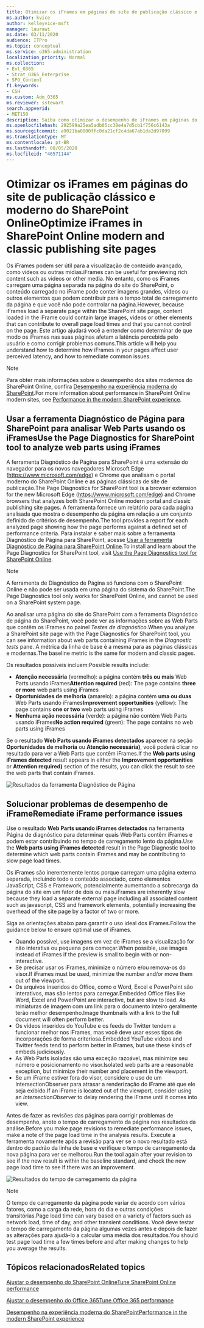 ```yaml
---
title: Otimizar os iFrames em páginas do site de publicação clássico e moderno do SharePoint Online
ms.author: kvice
author: kelleyvice-msft
manager: laurawi
ms.date: 03/11/2020
audience: ITPro
ms.topic: conceptual
ms.service: o365-administration
localization_priority: Normal
ms.collection:
- Ent_O365
- Strat_O365_Enterprise
- SPO_Content
f1.keywords:
- CSH
ms.custom: Adm_O365
ms.reviewer: sstewart
search.appverid:
- MET150
description: Saiba como otimizar o desempenho de iFrames em páginas do site de publicação clássico e moderno do SharePoint Online.
ms.openlocfilehash: 292599a25ea5adb05cc38e4a7d5cb1f756c6143a
ms.sourcegitcommit: a9021ba0800ffc0da21cf2c4da67ab1da2d97099
ms.translationtype: MT
ms.contentlocale: pt-BR
ms.lasthandoff: 08/05/2020
ms.locfileid: "46571144"
---
```

# <a name="optimize-iframes-in-sharepoint-online-modern-and-classic-publishing-site-pages"></a><span data-ttu-id="4c852-103">Otimizar os iFrames em páginas do site de publicação clássico e moderno do SharePoint Online</span><span class="sxs-lookup"><span data-stu-id="4c852-103">Optimize iFrames in SharePoint Online modern and classic publishing site pages</span></span>

<span data-ttu-id="4c852-104">Os iFrames podem ser útil para a visualização de conteúdo avançado, como vídeos ou outras mídias.</span><span class="sxs-lookup"><span data-stu-id="4c852-104">iFrames can be useful for previewing rich content such as videos or other media.</span></span> <span data-ttu-id="4c852-105">No entanto, como os iFrames carregam uma página separada na página do site do SharePoint, o conteúdo carregado no iFrame pode conter imagens grandes, vídeos ou outros elementos que podem contribuir para o tempo total de carregamento da página e que você não pode controlar na página.</span><span class="sxs-lookup"><span data-stu-id="4c852-105">However, because iFrames load a separate page within the SharePoint site page, content loaded in the iFrame could contain large images, videos or other elements that can contribute to overall page load times and that you cannot control on the page.</span></span> <span data-ttu-id="4c852-106">Este artigo ajudará você a entender como determinar de que modo os iFrames nas suas páginas afetam a latência percebida pelo usuário e como corrigir problemas comuns.</span><span class="sxs-lookup"><span data-stu-id="4c852-106">This article will help you understand how to determine how iFrames in your pages affect user perceived latency, and how to remediate common issues.</span></span>

>[!NOTE]
><span data-ttu-id="4c852-107">Para obter mais informações sobre o desempenho dos sites modernos do SharePoint Online, confira [Desempenho na experiência moderna do SharePoint](https://docs.microsoft.com/sharepoint/modern-experience-performance).</span><span class="sxs-lookup"><span data-stu-id="4c852-107">For more information about performance in SharePoint Online modern sites, see [Performance in the modern SharePoint experience](https://docs.microsoft.com/sharepoint/modern-experience-performance).</span></span>

## <a name="use-the-page-diagnostics-for-sharepoint-tool-to-analyze-web-parts-using-iframes"></a><span data-ttu-id="4c852-108">Usar a ferramenta Diagnóstico de Página para SharePoint para analisar Web Parts usando os iFrames</span><span class="sxs-lookup"><span data-stu-id="4c852-108">Use the Page Diagnostics for SharePoint tool to analyze web parts using iFrames</span></span>

<span data-ttu-id="4c852-109">A ferramenta Diagnóstico de Página para SharePoint é uma extensão do navegador para os novos navegadores Microsoft Edge (https://www.microsoft.com/edge) e Chrome que analisam o portal moderno do SharePoint Online e as páginas clássicas de site de publicação.</span><span class="sxs-lookup"><span data-stu-id="4c852-109">The Page Diagnostics for SharePoint tool is a browser extension for the new Microsoft Edge (https://www.microsoft.com/edge) and Chrome browsers that analyzes both SharePoint Online modern portal and classic publishing site pages.</span></span> <span data-ttu-id="4c852-110">A ferramenta fornece um relatório para cada página analisada que mostra o desempenho da página em relação a um conjunto definido de critérios de desempenho.</span><span class="sxs-lookup"><span data-stu-id="4c852-110">The tool provides a report for each analyzed page showing how the page performs against a defined set of performance criteria.</span></span> <span data-ttu-id="4c852-111">Para instalar e saber mais sobre a ferramenta Diagnóstico de Página para SharePoint, acesse [Usar a ferramenta Diagnóstico de Página para SharePoint Online](page-diagnostics-for-spo.md).</span><span class="sxs-lookup"><span data-stu-id="4c852-111">To install and learn about the Page Diagnostics for SharePoint tool, visit [Use the Page Diagnostics tool for SharePoint Online](page-diagnostics-for-spo.md).</span></span>

>[!NOTE]
><span data-ttu-id="4c852-112">A ferramenta de Diagnóstico de Página só funciona com o SharePoint Online e não pode ser usada em uma página do sistema do SharePoint.</span><span class="sxs-lookup"><span data-stu-id="4c852-112">The Page Diagnostics tool only works for SharePoint Online, and cannot be used on a SharePoint system page.</span></span>

<span data-ttu-id="4c852-113">Ao analisar uma página do site do SharePoint com a ferramenta Diagnóstico de página do SharePoint, você pode ver as informações sobre as Web Parts que contêm os iFrames no painel _Testes de diagnóstico_.</span><span class="sxs-lookup"><span data-stu-id="4c852-113">When you analyze a SharePoint site page with the Page Diagnostics for SharePoint tool, you can see information about web parts containing iFrames in the _Diagnostic tests_ pane.</span></span> <span data-ttu-id="4c852-114">A métrica da linha de base é a mesma para as páginas clássicas e modernas.</span><span class="sxs-lookup"><span data-stu-id="4c852-114">The baseline metric is the same for modern and classic pages.</span></span>

<span data-ttu-id="4c852-115">Os resultados possíveis incluem:</span><span class="sxs-lookup"><span data-stu-id="4c852-115">Possible results include:</span></span>

- <span data-ttu-id="4c852-116">**Atenção necessária** (vermelho): a página contém **três ou mais** Web Parts usando iFrames</span><span class="sxs-lookup"><span data-stu-id="4c852-116">**Attention required** (red): The page contains **three or more** web parts using iFrames</span></span>
- <span data-ttu-id="4c852-117">**Oportunidades de melhoria** (amarelo): a página contém **uma ou duas** Web Parts usando iFrames</span><span class="sxs-lookup"><span data-stu-id="4c852-117">**Improvement opportunities** (yellow): The page contains **one or two** web parts using iFrames</span></span>
- <span data-ttu-id="4c852-118">**Nenhuma ação necessária** (verde): a página não contém Web Parts usando iFrames</span><span class="sxs-lookup"><span data-stu-id="4c852-118">**No action required** (green): The page contains no web parts using iFrames</span></span>

<span data-ttu-id="4c852-119">Se o resultado **Web Parts usando iFrames detectados** aparecer na seção **Oportunidades de melhoria** ou **Atenção necessária)**, você poderá clicar no resultado para ver a Web Parts que contêm iFrames.</span><span class="sxs-lookup"><span data-stu-id="4c852-119">If the **Web parts using iFrames detected** result appears in either the **Improvement opportunities** or **Attention required)** section of the results, you can click the result to see the web parts that contain iFrames.</span></span>

![Resultados da ferramenta Diagnóstico de Página](media/modern-portal-optimization/pagediag-iframe-yellow.png)

## <a name="remediate-iframe-performance-issues"></a><span data-ttu-id="4c852-121">Solucionar problemas de desempenho de iFrame</span><span class="sxs-lookup"><span data-stu-id="4c852-121">Remediate iFrame performance issues</span></span>

<span data-ttu-id="4c852-122">Use o resultado **Web Parts usando iFrames detectados** na ferramenta Página de diagnóstico para determinar quais Web Parts contêm iFrames e podem estar contribuindo no tempo de carregamento lento da página.</span><span class="sxs-lookup"><span data-stu-id="4c852-122">Use the **Web parts using iFrames detected** result in the Page Diagnostic tool to determine which web parts contain iFrames and may be contributing to slow page load times.</span></span>

<span data-ttu-id="4c852-123">Os iFrames são inerentemente lentos porque carregam uma página externa separada, incluindo todo o conteúdo associado, como elementos JavaScript, CSS e Framework, potencialmente aumentando a sobrecarga da página do site em um fator de dois ou mais.</span><span class="sxs-lookup"><span data-stu-id="4c852-123">iFrames are inherently slow because they load a separate external page including all associated content such as javascript, CSS and framework elements, potentially increasing the overhead of the site page by a factor of two or more.</span></span>

<span data-ttu-id="4c852-124">Siga as orientações abaixo para garantir o uso ideal dos iFrames.</span><span class="sxs-lookup"><span data-stu-id="4c852-124">Follow the guidance below to ensure optimal use of iFrames.</span></span>

- <span data-ttu-id="4c852-125">Quando possível, use imagens em vez de iFrames se a visualização for não interativa ou pequena para começar.</span><span class="sxs-lookup"><span data-stu-id="4c852-125">When possible, use images instead of iFrames if the preview is small to begin with or non-interactive.</span></span>
- <span data-ttu-id="4c852-126">Se precisar usar os iFrames, minimize o número e/ou remova-os do visor.</span><span class="sxs-lookup"><span data-stu-id="4c852-126">If iFrames must be used, minimize the number and/or move them out of the viewport.</span></span>
- <span data-ttu-id="4c852-127">Os arquivos inseridos do Office, como o Word, Excel e PowerPoint são interativos, mas são lentos para carregar.</span><span class="sxs-lookup"><span data-stu-id="4c852-127">Embedded Office files like Word, Excel and PowerPoint are interactive, but are slow to load.</span></span> <span data-ttu-id="4c852-128">As miniaturas de imagem com um link para o documento inteiro geralmente terão melhor desempenho.</span><span class="sxs-lookup"><span data-stu-id="4c852-128">Image thumbnails with a link to the full document will often perform better.</span></span>
- <span data-ttu-id="4c852-129">Os vídeos inseridos do YouTube e os feeds do Twitter tendem a funcionar melhor nos iFrames, mas você deve usar esses tipos de incorporações de forma criteriosa.</span><span class="sxs-lookup"><span data-stu-id="4c852-129">Embedded YouTube videos and Twitter feeds tend to perform better in iFrames, but use these kinds of embeds judiciously.</span></span>
- <span data-ttu-id="4c852-130">As Web Parts isoladas são uma exceção razoável, mas minimize seu número e posicionamento no visor.</span><span class="sxs-lookup"><span data-stu-id="4c852-130">Isolated web parts are a reasonable exception, but minimize their number and placement in the viewport.</span></span>
- <span data-ttu-id="4c852-131">Se um iFrame estiver fora do visor, considere o uso de um IntersectionObserver para atrasar a renderização do iFrame até que ele seja exibido.</span><span class="sxs-lookup"><span data-stu-id="4c852-131">If an iFrame is located out of the viewport, consider using an _IntersectionObserver_ to delay rendering the iFrame until it comes into view.</span></span>

<span data-ttu-id="4c852-132">Antes de fazer as revisões das páginas para corrigir problemas de desempenho, anote o tempo de carregamento da página nos resultados da análise.</span><span class="sxs-lookup"><span data-stu-id="4c852-132">Before you make page revisions to remediate performance issues, make a note of the page load time in the analysis results.</span></span> <span data-ttu-id="4c852-133">Execute a ferramenta novamente após a revisão para ver se o novo resultado está dentro do padrão da linha de base e verifique o tempo de carregamento da nova página para ver se melhorou.</span><span class="sxs-lookup"><span data-stu-id="4c852-133">Run the tool again after your revision to see if the new result is within the baseline standard, and check the new page load time to see if there was an improvement.</span></span>

![Resultados do tempo de carregamento da página](media/modern-portal-optimization/pagediag-page-load-time.png)

>[!NOTE]
><span data-ttu-id="4c852-135">O tempo de carregamento da página pode variar de acordo com vários fatores, como a carga da rede, hora do dia e outras condições transitórias.</span><span class="sxs-lookup"><span data-stu-id="4c852-135">Page load time can vary based on a variety of factors such as network load, time of day, and other transient conditions.</span></span> <span data-ttu-id="4c852-136">Você deve testar o tempo de carregamento da página algumas vezes antes e depois de fazer as alterações para ajudá-lo a calcular uma média dos resultados.</span><span class="sxs-lookup"><span data-stu-id="4c852-136">You should test page load time a few times before and after making changes to help you average the results.</span></span>

## <a name="related-topics"></a><span data-ttu-id="4c852-137">Tópicos relacionados</span><span class="sxs-lookup"><span data-stu-id="4c852-137">Related topics</span></span>

[<span data-ttu-id="4c852-138">Ajustar o desempenho do SharePoint Online</span><span class="sxs-lookup"><span data-stu-id="4c852-138">Tune SharePoint Online performance</span></span>](tune-sharepoint-online-performance.md)

[<span data-ttu-id="4c852-139">Ajustar o desempenho do Office 365</span><span class="sxs-lookup"><span data-stu-id="4c852-139">Tune Office 365 performance</span></span>](tune-office-365-performance.md)

[<span data-ttu-id="4c852-140">Desempenho na experiência moderna do SharePoint</span><span class="sxs-lookup"><span data-stu-id="4c852-140">Performance in the modern SharePoint experience</span></span>](https://docs.microsoft.com/sharepoint/modern-experience-performance)
